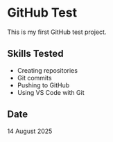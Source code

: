 # GitHub Test
This is my first GitHub test project.  

## Skills Tested
- Creating repositories
- Git commits
- Pushing to GitHub
- Using VS Code with Git

## Date
14 August 2025
